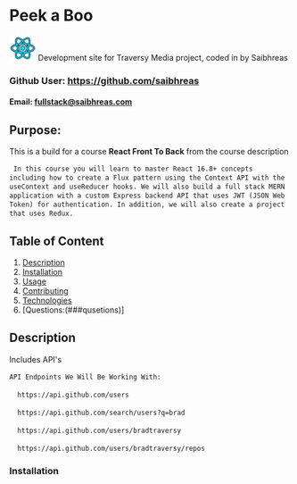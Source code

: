# Peek a Boo
<img src= "./img/React-lite.png" alt = "React icons " height = "45"/> 
Development site for Traversy Media project, coded in by Saibhreas


### Github User: https://github.com/saibhreas
  
#### Email: fullstack@saibhreas.com
  
## Purpose: 

This is a build for a course **React Front To Back**
from the course description 

     In this course you will learn to master React 16.8+ concepts including how to create a Flux pattern using the Context API with the useContext and useReducer hooks. We will also build a full stack MERN application with a custom Express backend API that uses JWT (JSON Web Token) for authentication. In addition, we will also create a project that uses Redux.

## Table of Content
  
  1. [Description](##description)
  2. [Installation](###instalation)
  3. [Usage](###usage)
  4. [Contributing](###contributing)
  5. [Technologies](###technologies)
  6. [Questions:(###qusetions)]
  
## Description

  Includes API's

    API Endpoints We Will Be Working With:

      https://api.github.com/users

      https://api.github.com/search/users?q=brad

      https://api.github.com/users/bradtraversy

      https://api.github.com/users/bradtraversy/repos

### Installation
